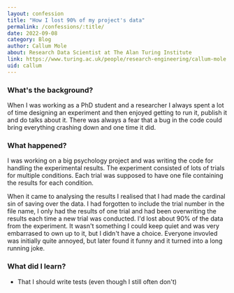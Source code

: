 ```yaml
---
layout: confession
title: "How I lost 90% of my project's data"
permalink: /confessions/:title/
date: 2022-09-08
category: Blog
author: Callum Mole
about: Research Data Scientist at The Alan Turing Institute
link: https://www.turing.ac.uk/people/research-engineering/callum-mole
uid: callum
---
```

### What's the background?

When I was working as a PhD student and a researcher I always spent a lot of time designing an experiment and then enjoyed getting to run it, publish it and do talks about it. There was always a fear that a bug in the code could bring everything crashing down and one time it did. 

### What happened?

I was working on a big psychology project and was writing the code for handling the experimental results. The experiment consisted of lots of trials for multiple conditions. Each trial was supposed to have one file containing the results for each condition.

When it came to analysing the results I realised that I had made the cardinal sin of saving over the data. I had forgotten to include the trial number in the file name, I only had the results of one trial and had been overwriting the results each time a new trial was conducted. I'd lost about 90% of the data from the experiment. It wasn't something I could keep quiet and was very embarrased to own up to it, but I didn't have a choice. Everyone invovled was initially quite annoyed, but later found it funny and it turned into a long running joke.

### What did I learn?

* That I should write tests (even though I still often don't)

